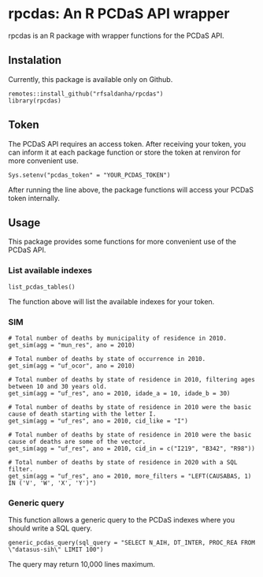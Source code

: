 # rpcdas: An R PCDaS API wrapper

rpcdas is an R package with wrapper functions for the PCDaS API. 

## Instalation

Currently, this package is available only on Github.

```{r}
remotes::install_github("rfsaldanha/rpcdas")
library(rpcdas)
```

## Token

The PCDaS API requires an access token. After receiving your token, you can inform it at each package function or store the token at renviron for more convenient use. 

```{r}
Sys.setenv("pcdas_token" = "YOUR_PCDAS_TOKEN")
```

After running the line above, the package functions will access your PCDaS token internally. 


## Usage

This package provides some functions for more convenient use of the PCDaS API. 

### List available indexes

```{r}
list_pcdas_tables()
```

The function above will list the available indexes for your token.

### SIM

```{r}
# Total number of deaths by municipality of residence in 2010.
get_sim(agg = "mun_res", ano = 2010)

# Total number of deaths by state of occurrence in 2010.
get_sim(agg = "uf_ocor", ano = 2010)

# Total number of deaths by state of residence in 2010, filtering ages between 10 and 30 years old.
get_sim(agg = "uf_res", ano = 2010, idade_a = 10, idade_b = 30)

# Total number of deaths by state of residence in 2010 were the basic cause of death starting with the letter I.
get_sim(agg = "uf_res", ano = 2010, cid_like = "I")

# Total number of deaths by state of residence in 2010 were the basic cause of deaths are some of the vector.
get_sim(agg = "uf_res", ano = 2010, cid_in = c("I219", "B342", "R98"))

# Total number of deaths by state of residence in 2020 with a SQL filter.
get_sim(agg = "uf_res", ano = 2010, more_filters = "LEFT(CAUSABAS, 1) IN ('V', 'W', 'X', 'Y')")
```

### Generic query

This function allows a generic query to the PCDaS indexes where you should write a SQL query.

```{r}
generic_pcdas_query(sql_query = "SELECT N_AIH, DT_INTER, PROC_REA FROM \"datasus-sih\" LIMIT 100")
```

The query may return 10,000 lines maximum.
